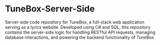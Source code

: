 # TuneBox-Server-Side
Server-side code repository for TuneBox, a full-stack web application serving as a lyrics website. Developed using C# and SQL, this repository contains the server-side logic for handling RESTful API requests, managing database interactions, and powering the backend functionality of TuneBox
